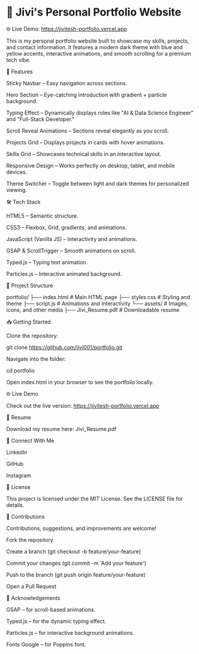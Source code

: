 # 💼 Jivi's Personal Portfolio Website
🌐 Live Demo: https://jivitesh-portfolio.vercel.app

This is my personal portfolio website built to showcase my skills, projects, and contact information. It features a modern dark theme with blue and yellow accents, interactive animations, and smooth scrolling for a premium tech vibe.

🚀 Features

Sticky Navbar – Easy navigation across sections.

Hero Section – Eye-catching introduction with gradient + particle background.

Typing Effect – Dynamically displays roles like "AI & Data Science Engineer" and "Full-Stack Developer."

Scroll Reveal Animations – Sections reveal elegantly as you scroll.

Projects Grid – Displays projects in cards with hover animations.

Skills Grid – Showcases technical skills in an interactive layout.

Responsive Design – Works perfectly on desktop, tablet, and mobile devices.

Theme Switcher – Toggle between light and dark themes for personalized viewing.

🛠️ Tech Stack

HTML5 – Semantic structure.

CSS3 – Flexbox, Grid, gradients, and animations.

JavaScript (Vanilla JS) – Interactivity and animations.

GSAP & ScrollTrigger – Smooth animations on scroll.

Typed.js – Typing text animation.

Particles.js – Interactive animated background.

📁 Project Structure

portfolio/
  ├── index.html        # Main HTML page
  ├── styles.css        # Styling and theme
  ├── script.js         # Animations and interactivity
  └── assets/           # Images, icons, and other media
         ├── Jivi_Resume.pdf   # Downloadable resume


📥 Getting Started

Clone the repository:

git clone https://github.com/jivi001/portfolio.git


Navigate into the folder:

cd portfolio


Open index.html in your browser to see the portfolio locally.

🌐 Live Demo

Check out the live version: https://jivitesh-portfolio.vercel.app

📄 Resume

Download my resume here: Jivi_Resume.pdf

📱 Connect With Me

LinkedIn

GitHub

Instagram

📝 License

This project is licensed under the MIT License. See the LICENSE
 file for details.

🤝 Contributions

Contributions, suggestions, and improvements are welcome!

Fork the repository

Create a branch (git checkout -b feature/your-feature)

Commit your changes (git commit -m 'Add your feature')

Push to the branch (git push origin feature/your-feature)

Open a Pull Request

🙏 Acknowledgements

GSAP
 – for scroll-based animations.

Typed.js
 – for the dynamic typing effect.

Particles.js
 – for interactive background animations.

Fonts Google
 – for Poppins font.
